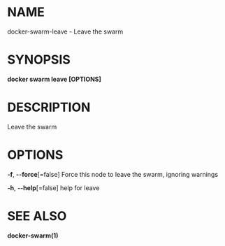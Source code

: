# NAME

docker-swarm-leave - Leave the swarm

# SYNOPSIS

**docker swarm leave \[OPTIONS\]**

# DESCRIPTION

Leave the swarm

# OPTIONS

**-f**, **--force**\[=false\] Force this node to leave the swarm, ignoring warnings

**-h**, **--help**\[=false\] help for leave

# SEE ALSO

**docker-swarm(1)**
